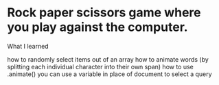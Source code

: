 # Rock paper scissors game where you play against the computer.

What I learned

how to randomly select items out of an array
how to animate words (by splitting each individual character into their own span)
how to use .animate()
you can use a variable in place of document to select a query
